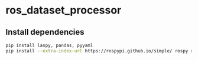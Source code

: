 # ros_dataset_processor

## Install dependencies
```bash
pip install laspy, pandas, pyyaml
pip install --extra-index-url https://rospypi.github.io/simple/ rospy rosbag roslz4 cv-bridge
```
